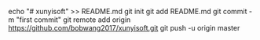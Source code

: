 echo "# xunyisoft" >> README.md
git init
git add README.md
git commit -m "first commit"
git remote add origin https://github.com/bobwang2017/xunyisoft.git
git push -u origin master
